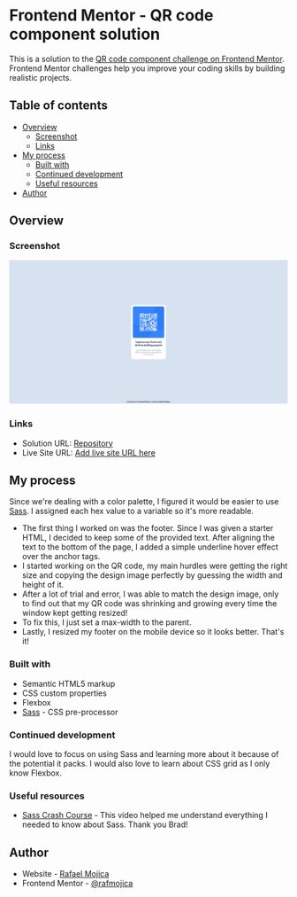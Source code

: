 # Frontend Mentor - QR code component solution

This is a solution to the [QR code component challenge on Frontend Mentor](https://www.frontendmentor.io/challenges/qr-code-component-iux_sIO_H). Frontend Mentor challenges help you improve your coding skills by building realistic projects. 

## Table of contents

- [Overview](#overview)
  - [Screenshot](#screenshot)
  - [Links](#links)
- [My process](#my-process)
  - [Built with](#built-with)
  - [Continued development](#continued-development)
  - [Useful resources](#useful-resources)
- [Author](#author)

## Overview

### Screenshot

![Website](./screenshot.png)

### Links

- Solution URL: [Repository](https://github.com/rafmojica/QR-Code-Component)
- Live Site URL: [Add live site URL here](https://your-live-site-url.com)

## My process

Since we're dealing with a color palette, I figured it would be easier to use [Sass](https://sass-lang.com/). I assigned each hex value to a variable so it's more readable.

- The first thing I worked on was the footer. Since I was given a starter HTML, I decided to keep some of the provided text. After aligning the text to the bottom of the page, I added a simple underline hover effect over the anchor tags.
- I started working on the QR code, my main hurdles were getting the right size and copying the design image perfectly by guessing the width and height of it.
- After a lot of trial and error, I was able to match the design image, only to find out that my QR code was shrinking and growing every time the window kept getting resized!
- To fix this, I just set a max-width to the parent.
- Lastly, I resized my footer on the mobile device so it looks better.
That's it!

### Built with

- Semantic HTML5 markup
- CSS custom properties
- Flexbox
- [Sass](https://sass-lang.com/) - CSS pre-processor

### Continued development

I would love to focus on using Sass and learning more about it because of the potential it packs. I would also love to learn about CSS grid as I only know Flexbox.

### Useful resources

- [Sass Crash Course](https://www.youtube.com/watch?v=nu5mdN2JIwM) - This video helped me understand everything I needed to know about Sass. Thank you Brad!

## Author

- Website - [Rafael Mojica](https://advanced-portfolio-six.vercel.app/)
- Frontend Mentor - [@rafmojica](https://www.frontendmentor.io/profile/rafmojica)
